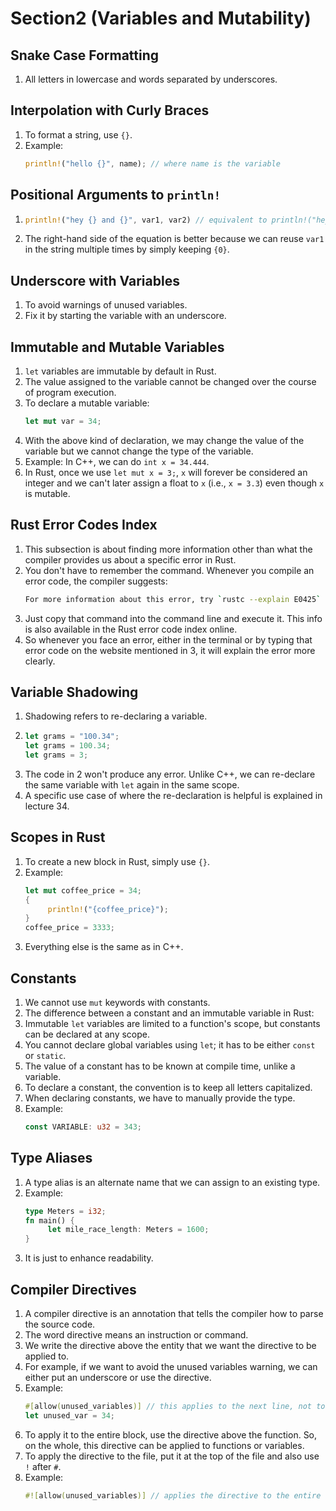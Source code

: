 # Section2 (Variables and Mutability)

## Snake Case Formatting
1. All letters in lowercase and words separated by underscores.

## Interpolation with Curly Braces
1. To format a string, use `{}`.
2. Example: 
    ```rust
    println!("hello {}", name); // where name is the variable
    ```

## Positional Arguments to `println!`
1. 
    ```rust
    println!("hey {} and {}", var1, var2) // equivalent to println!("hey {0} and {1}", var1, var2)
    ```
2. The right-hand side of the equation is better because we can reuse `var1` in the string multiple times by simply keeping `{0}`.

## Underscore with Variables
1. To avoid warnings of unused variables.
2. Fix it by starting the variable with an underscore.

## Immutable and Mutable Variables
1. `let` variables are immutable by default in Rust.
2. The value assigned to the variable cannot be changed over the course of program execution.
3. To declare a mutable variable:
    ```rust
    let mut var = 34;
    ```
4. With the above kind of declaration, we may change the value of the variable but we cannot change the type of the variable.
5. Example: In C++, we can do `int x = 34.444`.
6. In Rust, once we use `let mut x = 3;`, `x` will forever be considered an integer and we can't later assign a float to `x` (i.e., `x = 3.3`) even though `x` is mutable.

## Rust Error Codes Index
1. This subsection is about finding more information other than what the compiler provides us about a specific error in Rust.
2. You don't have to remember the command. Whenever you compile an error code, the compiler suggests: 
    ```bash
    For more information about this error, try `rustc --explain E0425`
    ```
3. Just copy that command into the command line and execute it. This info is also available in the Rust error code index online.
4. So whenever you face an error, either in the terminal or by typing that error code on the website mentioned in 3, it will explain the error more clearly.

## Variable Shadowing
1. Shadowing refers to re-declaring a variable.
2. 
    ```rust
    let grams = "100.34";
    let grams = 100.34;
    let grams = 3;
    ```
3. The code in 2 won't produce any error. Unlike C++, we can re-declare the same variable with `let` again in the same scope.
4. A specific use case of where the re-declaration is helpful is explained in lecture 34.

## Scopes in Rust
1. To create a new block in Rust, simply use `{}`.
2. Example:
    ```rust
    let mut coffee_price = 34;
    {
         println!("{coffee_price}");
    }
    coffee_price = 3333;
    ```
3. Everything else is the same as in C++.

## Constants
1. We cannot use `mut` keywords with constants.
2. The difference between a constant and an immutable variable in Rust:
3. Immutable `let` variables are limited to a function's scope, but constants can be declared at any scope.
4. You cannot declare global variables using `let`; it has to be either `const` or `static`.
5. The value of a constant has to be known at compile time, unlike a variable.
6. To declare a constant, the convention is to keep all letters capitalized.
7. When declaring constants, we have to manually provide the type.
8. Example:
    ```rust
    const VARIABLE: u32 = 343;
    ```

## Type Aliases
1. A type alias is an alternate name that we can assign to an existing type.
2. Example:
    ```rust
    type Meters = i32;
    fn main() {
         let mile_race_length: Meters = 1600;
    }
    ```
3. It is just to enhance readability.

## Compiler Directives
1. A compiler directive is an annotation that tells the compiler how to parse the source code.
2. The word directive means an instruction or command.
3. We write the directive above the entity that we want the directive to be applied to.
4. For example, if we want to avoid the unused variables warning, we can either put an underscore or use the directive.
5. Example:
    ```rust
    #[allow(unused_variables)] // this applies to the next line, not to the entire block below it.
    let unused_var = 34;
    ```
6. To apply it to the entire block, use the directive above the function. So, on the whole, this directive can be applied to functions or variables.
7. To apply the directive to the file, put it at the top of the file and also use `!` after `#`.
8. Example:
    ```rust
    #![allow(unused_variables)] // applies the directive to the entire file
    ```



    
<!-- 1.snake case formatting- all letters in lowercase and words seperated by underscore.
2.Rust first evaluates the expression on the right hand side of the equation and then assigns it to the corresponding variables(like most langauges)

# Interpolation with curly braces
1. Inorder to format string use {}
2. Ex: println!("hello {}",name); where name is the variable.

# Positional arguments to println
1. println!("hey {} and {}",var1,var2)=== println!("hey {0} and {1} ",var1,var2)
2. the right hand side of lthe equation is better because we can resue var1 in the string multiple times by simply keeping {0}

# Underscore with variables
1. To avoid the warnings of unused variables.
2. Fix it by starting the variable with underscore.

# Immutable and mutable variables.
1. LET Variables are immutable by default in rust.
2. i.e the value assigned to the variable cannot be changed over the course of program execution.
3. Inorder to declare a mutable variable,let mut var=34;
4. with the above kind of declaration,we may change the value of variable but we cannot change the type of the variable.
5. Ex: in c++,we can do "int x=34.444"
6. In rust ,once we use "let mut x=3;" then x will forever be considered as integer and we can't later assign a float to x i.e x=3.3 even though x is mutable.

# Rust Error Codes Index
1. This sub section is about finding more information other than what the compiler provides us about a specific error in rust.
2. You don't have to remember the command,whenever you compile an error code,then the compiler along with showing the error suggests you like "For more information about this error, try `rustc --explain E0425`"
3. Just copy that command into the command line and execute it.This info is also available in rust eerror code index online.
4. So whenever you face the error,either in terminal or by typing that error code in the website mentioned in 3 will explain you the error more clearly.

# Variable shadowing
1. shadowing refers to re declaring a variable.
2. ` let grams="100.34";
    let grams=100.34;
    let grams=3;`
3. the code in 2 won't produce any error.Unlike c++,we can redeclare the same variable with let again in the same scope.
4. A specific use case of where the redeclaration is helpful is explained in lecture 34.

# Scopes in rust

1. to create a new block in rust ,simple use {} ..
2. Ex: ` let mut coffeprice=34;
        {
            println!("{coffeprice}")
        }
        coffeprice=3333;
        `

3. Remaining eveything else is same like c++.

# Constants

1. we cannot use mut keywords with constant.
2. then whats the difference between a constant and immutable variable in rust.
3. Immutable let Variables are limited to a function's scope but constants can be declared at any scope .(this point ..even i didnt get it)
4. Now i understand the 3 stmt,you cannot declare global variables using "let",it has to be either const or static.
5. The value of constant has to be known at compile time unlike variable.
6. Inorder to declare a constant,convention of const variables is to keep all lettes as capital.
7. When declaring constants we have to manually provide the type.
8. const VARIABLE: u32 = 343;


# Type Aliases
1. A type alias is an alternate name that we can assign to an existing type.
2. `type Meters = i32;
fn main(){

let mile_race_length : Meters=1600;

}`
3. It is just to enhance readibility.

# Compiler Directives

1. A compiler directive is an annotation that tells the compiler how to parse the source  code.
2. The word directive means an instruction or command.
3. We write the directive above the entity that we want the directive to be applied to .
4. for example,if we want to avoid the unused variables warning we can either put an underscore or use the directive.
5. Example:
6.   ` #[allow(unused_variables)] //this applies to the next line not to the entire block below it.
7.     let unused_var=34;
8.   `
9.   In order to apply it to entire block,use the directive above the function.So,on a whole,this directive can be applied to functions or variables.
10.  Inorder to apply the directive to the file ,put it at the top of the file and also use ! after #
11.  #![] will apply the directive to the entire file.
12.  

 -->
